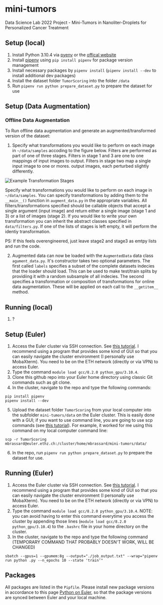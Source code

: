 # mini-tumors
Data Science Lab 2022 Project - Mini-Tumors in Nanoliter-Droplets for Personalized Cancer Treatment

## Setup (local)
1. Install Python 3.10.4 via [pyenv](https://github.com/pyenv/pyenv) or the [offical website](https://www.python.org/downloads/)
2. Install [pipenv](https://github.com/pypa/pipenv) using `pip install pipenv` for package version management
3. Install necessary packages by `pipenv install` (`pipenv install --dev` to install additional dev packages)
4. Install the dataset folder `TumorScoring` into the folder `/data`
5. Run `pipenv run python prepare_dataset.py` to prepare the dataset for use

## Setup (Data Augmentation)
### Offline Data Augmentation
To Run offline data augmentation and generate an augmented/transformed version of the dataset:

1. Specify what transformations you would like to perform on each image in `~/data/samples` accoding to the figure below. Filters are performed as part of one of three stages. Filters in stage 1 and 3 are one to one mappings of input images to output. Filters in stage two map a single input image to one or mores. output images, each perturbed slightly differently.

![Example Transformation Stages](https://i.imgur.com/JXZXueG.png)

Specify what transformations you would like to perform on each image in `~/data/samples`. You can specify transformations by adding them to the `__main__()` function in `augment_data.py` in the appropriate variables. All filters/transformations
specified should be callable objects that accept a single argument (input image) and return either a single image (stage 1 and 3) or a list of images (stage 2). If you would like to write your own transformation you can inherit the abstract classes specified in `data/filters.py`. If one of the lists of stages is left empty, it will perform the identiy transformation.

PS: If this feels overengineered, just leave stage2 and stage3 as emtpy lists and run the code.

2. Augmented data can now be loaded with the `AugmentedData` data class `agument_data.py`. It's constructor takes two optional parameters. The first called `labels` specifies a subset of the complete datasets indecies that the loader should load. This can be used to make test/train splits by providiing it with a random subsample of all indecies. The second specifies a transformation or composition of transformations for online data augmentation. These will be applied on each call to the `__getitem__` method. 


## Running (local)
1. ?

## Setup (Euler)
1. Access the Euler cluster via SSH connection. See [this tutorial](https://scicomp.ethz.ch/wiki/Accessing_the_clusters). I recommend using a program that provides some kind of GUI so that you can easily navigate the cluster environment (I personally use MobaXterm). You need to be on the ETH network (directly or via VPN) to access Euler.
2. Type the command `module load gcc/8.2.0 python_gpu/3.10.4`.
3. Clone this github repo into your Euler home directory using classic Git commands such as git clone.
4. In the cluster, navigate to the repo and type the following commands:
```
pip install pipenv
pipenv install --dev
```
5. Upload the dataset folder `TumorScoring` from your local computer into the subfolder `mini-tumors/data` on the Euler cluster. This is easily done with a GUI; if you want to use command line, you are going to use scp commands (see [this tutorial](https://scicomp.ethz.ch/wiki/Storage_and_data_transfer)). For example, it worked for me using this command on my local computer command line: 
```
scp -r TumorScoring mbrassard@euler.ethz.ch:/cluster/home/mbrassard/mini-tumors/data/
```
6. In the repo, run `pipenv run python prepare_dataset.py` to prepare the dataset for use.

## Running (Euler)
1. Access the Euler cluster via SSH connection. See [this tutorial](https://scicomp.ethz.ch/wiki/Accessing_the_clusters). I recommend using a program that provides some kind of GUI so that you can easily navigate the cluster environment (I personally use MobaXterm). You need to be on the ETH network (directly or via VPN) to access Euler.
2. Type the command `module load gcc/8.2.0 python_gpu/3.10.4`. NOTE: you can avoid having to enter this command everytime you access the cluster by appending those lines (`module load gcc/8.2.0 python_gpu/3.10.4`) to the `.bashrc` file in your home directory on the cluster.
3. In the cluster, navigate to the repo and type the following command (TEMPORARY COMMAND THAT PROBABLY DOESN'T WORK, WILL BE CHANGED)
```
sbatch --gpus=1 --gpumem:8g --output="./job_output.txt" --wrap="pipenv run python .py --n_epochs 10 --state 'train'"
```

## Packages
All packages are listed in the `Pipfile`. Please install new package versions in accordance to this page [Python on Euler](https://scicomp.ethz.ch/wiki/Python_on_Euler), so that the package versions are synced between Euler and your local machine.
